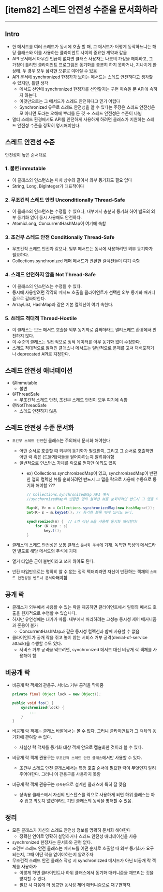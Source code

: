# [item82] 스레드 안전성 수준을 문서화하라

---


## Intro

- 한 메서드를 여러 스레드가 동시에 호출 할 때, 그 메서드가 어떻게 동작하느냐는 해당 클래스와 이를 사용하는 클라이언트 사이의 중요한 계약과 같음
- API 문서에서 아무런 언급이 없다면 클래스 사용자는 나름의 가정을 해야하고, 그 가정이 틀리면 클라이언트 프로그램은 동기화를 충분히 하지 못하거나, 지나치게 한 상태. 두 경우 모두 심각한 오류로 이어질 수 있음
- API 문서에 synchronized 한정자가 보이는 메서드는 스레드 안전하다고 생각할 수 있지만, 틀린 생각
  - 메서드 선언에 synchronized 한정자를 선언할지는 구현 이슈일 뿐 API에 속하지 않는다.
  - 이것만으로는 그 메서드가 스레드 안전하다고 믿기 어렵다
  - Synchronized 유무로 스레드 안전성을 알 수 있다는 주장은 스레드 안전성은 모 아니면 도라는 오해에 뿌리를 둔 것 → 스레드 안전성은 수준이 나뉨
- 멀티 스레드 환경에서도 API를 안전하게 사용하게 하려면 클래스가 지원하는 스레드 안전성 수준을 정확히 명시해야한다.

## 스레드 안전성 수준

안전성이 높은 순서대로

### 1. 불변 immutable

- 이 클래스의 인스턴스는 마치 상수와 같아서 외부 동기화도 필요 없다
- String, Long, BigInteger가 대표적이다

### 2. 무조건적 스레드 안전 Unconditionally Thread-Safe

- 이 클래스의 인스턴스는 수정될 수 있으나, 내부에서 충분히 동기화 하여 별도의 외부 동기화 없이 동시 사용해도 안전하다.
- AtomicLong, ConcurrentHashMap이 여기에 속함

### 3. 조건부 스레드 안전 Conditionally Thread-Safe

- 무조건적 스레드 안전과 같으나, 일부 메서드는 동시에 사용하려면 외부 동기화가 필요하다.
- Collections.synchronized 래퍼 메서드가 반환한 컬렉션들이 여기 속함

### 4. 스레드 안전하지 않음 Not Thread-Safe

- 이 클래스의 인스턴스는 수정될 수 있다.
- 동시에 사용할려면 각각의 메서드 호출을 클라이언트가 선택한 외부 동기화 매커니즘으로 감싸야한다.
- ArrayList, HashMap과 같은 기본 컬렉션이 여기 속한다.

### 5. 쓰레드 적대적 Thread-Hostile

- 이 클래스는 모든 메서드 호출을 외부 동기화로 감싸더라도 멀티스레드 환경에서 안전하지 않다.
- 이 수준의 클래스는 일반적으로 정적 데이터를 아무 동기화 없이 수정한다.
- 스레드 적대적으로 밝혀진 클래스나 메서드는 일반적으로 문제를 고쳐 재배포하거나 deprecated API로 지정한다.

## 스레드 안전성 애너테이션

- @Immutable
  - 불변
- @ThreadSafe
  - 무조건적 스레드 안전, 조건부 스레드 안전이 모두 여기에 속함
- @NotThreadSafe
  - 스레드 안전하지 않음

## 스레드 안전성 수준 문서화

- `조건부 스레드 안전`한 클래스는 주의해서 문서화 해야한다
  - 어떤 순서로 호출할 때 외부의 동기화가 필요한지, 그리고 그 순서로 호출하면 어떤 락 혹은 (드물게)락들을 얻어야하는지 알려줘야함
  - 일반적으로 인스턴스 자체를 락으로 얻지만 예외도 있음
    - ex) Collections.synchronizedMap이 있고, synchronizedMap이 반환한 맵의 컬렉션 뷰를 순회하려면 반드시 그 맵을 락으로 사용해 수동으로 동기화 해야함 ???

        ```java
        // Collections.synchronizedMap API 예시
        //synchornizedMap이 반환한 맵의 컬렉션 뷰를 순회하려면 반드시 그 맵을 락으로 사용해 수동으로 동기화하라.
            
        Map<K, V> m = Collections.synchronizedMap(new HashMap<>());
        Set<K> s = m.keySet(); // 동기화 불록 밖에 있어도 된다.
            
        synchronized(m) {  // s가 아닌 m을 사용해 동기화 해야한다!
            for (K key : s)
                key.f();
        }
        ```

- 클래스의 스레드 안전성은 보통 클래스 `문서화 주석`에 기재. 독특한 특성의 메서드라면 별도로 해당 메서드의 주석에 기재
- 열거 타입은 굳이 불변이라고 쓰지 않아도 된다.
- 반환 타입만으로는 명확히 알 수 없는 정적 팩터리라면 자신이 반환하는 객체의 `스레드 안전성을 반드시 문서`화해야함

## 공개 락

- 클래스가 외부에서 사용할 수 있는 락을 제공하면 클라이언트에서 일련의 메서드 호출을 원자적으로 수행할 수 있습니다.
- 하지만 유연성에는 대가가 따름. 내부에서 처리하려는 고성능 동시성 제어 메커니즘과 혼용이 불가
  - ConcurrentHashMap과 같은 동시성 컬렉션과 함께 사용할 수 없음
- 클라이언트가 공개 락을 쥐고 놓지 않는 서비스 거부 공격(denial-of-service attack)을 수행할 수도 있다.
  - 서비스 거부 공격을 막으려면, synchronized 메서드 대신 비공개 락 객체를 사용해야 함

## 비공개 락

- 비공개 락 객체의 관용구. 서비스 거부 공격을 막아줌

    ```java
    private final Object lock = new Object();
    
    public void foo() {
    	synchronized(lock) {
    		...
    	}
    }
    ```

- 비공개 락 객체는 클래스 바깥에서는 볼 수 없다. 그러니 클라이언트가 그 객체의 동기화에 관여할 수 없다.
  - 사실상 락 객체를 동기화 대상 객체 안으로 캡슐화한 것이라 볼 수 있다.
- 비공개 락 객체 관용구는 `무조건적 스레드 안전 클래스`에서만 사용할 수 있다.
  - 조건부 스레드 안전 클레스에서는 특정 호출 순서에 필요한 락이 무엇인지 알려주어야한다. 그러니 이 관용구를 사용하지 못함
- 비공개 락 객체 관용구는 `상속용`으로 설계한 클래스에 특히 잘 맞음
  - 상속용 클래스에서 자신의 인스턴스를 락으로 사용하게 되면 하위 클래스는 아주 쉽고 의도치 않았더라도 기반 클래스의 동작을 방해할 수 있음.

## 정리

- 모든 클래스가 자신의 스레드 안전성 정보를 명확히 문서화 해야한다
  - 정확한 언어로 명확히 설명하거나 스레드 안전성 애너테이션을 사용
- synchronized 한정자는 문서화와 관련 없다.
- 조건부 스레드 안전 클래스는 메서드를 어떤 순서로 호출할 때 외부 동기화가 요구되는지, 그때 어떤 락을 얻어야하는지 알려주자
- 무조건적 스레드 안전 클래스 작성 시 synchronizzed 메서드가 아닌 비공개 락 객체를 사용하자
  - 이렇게 하면 클라이언트나 하위 클래스에서 동기화 매커니즘을 깨뜨리는 것을 방지할 수 있다.
  - 필요 시 다음에 더 정교한 동시성 제어 매커니즘으로 재구현하자.
